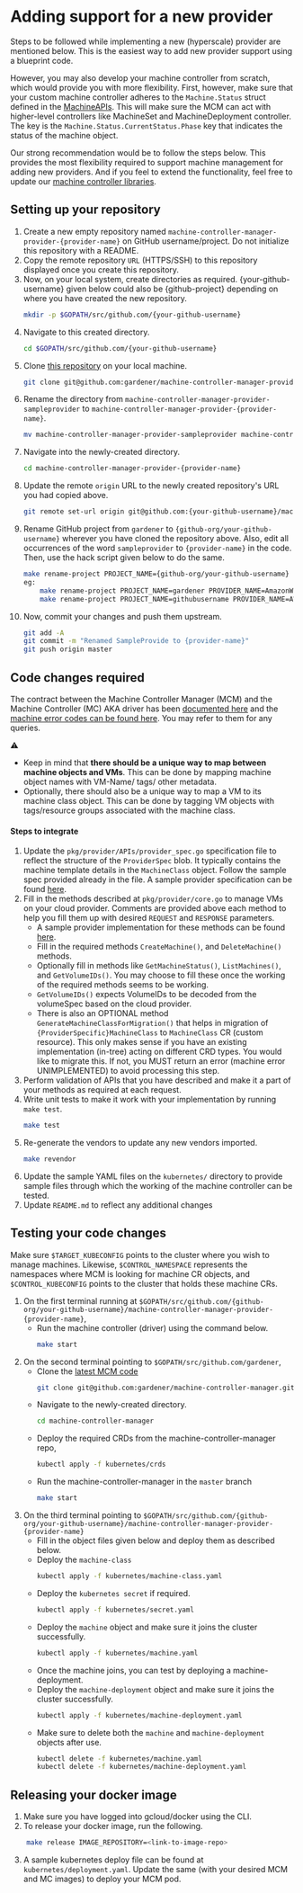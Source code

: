 # Adding support for a new provider

Steps to be followed while implementing a new (hyperscale) provider are mentioned below. This is the easiest way to add new provider support using a blueprint code.

However, you may also develop your machine controller from scratch, which would provide you with more flexibility. First, however, make sure that your custom machine controller adheres to the `Machine.Status` struct defined in the [MachineAPIs](/pkg/apis/machine/types.go). This will make sure the MCM can act with higher-level controllers like MachineSet and MachineDeployment controller. The key is the `Machine.Status.CurrentStatus.Phase` key that indicates the status of the machine object.

Our strong recommendation would be to follow the steps below. This provides the most flexibility required to support machine management for adding new providers. And if you feel to extend the functionality, feel free to update our [machine controller libraries](/pkg/util/provider).

## Setting up your repository

1. Create a new empty repository named `machine-controller-manager-provider-{provider-name}` on GitHub username/project. Do not initialize this repository with a README.
1. Copy the remote repository `URL` (HTTPS/SSH) to this repository displayed once you create this repository.
1. Now, on your local system, create directories as required. {your-github-username} given below could also be {github-project} depending on where you have created the new repository.
    ```bash
    mkdir -p $GOPATH/src/github.com/{your-github-username}
    ```
1. Navigate to this created directory.
    ```bash
    cd $GOPATH/src/github.com/{your-github-username}
    ```
1. Clone [this repository](https://github.com/gardener/machine-controller-manager-provider-sampleprovider) on your local machine.
    ```bash
    git clone git@github.com:gardener/machine-controller-manager-provider-sampleprovider.git
    ```
1. Rename the directory from `machine-controller-manager-provider-sampleprovider` to `machine-controller-manager-provider-{provider-name}`.
    ```bash
    mv machine-controller-manager-provider-sampleprovider machine-controller-manager-provider-{provider-name}
    ```
1. Navigate into the newly-created directory.
    ```bash
    cd machine-controller-manager-provider-{provider-name}
    ```
1. Update the remote `origin` URL to the newly created repository's URL you had copied above.
    ```bash
    git remote set-url origin git@github.com:{your-github-username}/machine-controller-manager-provider-{provider-name}.git
    ```
1. Rename GitHub project from `gardener` to `{github-org/your-github-username}` wherever you have cloned the repository above. Also, edit all occurrences of the word `sampleprovider` to `{provider-name}` in the code. Then, use the hack script given below to do the same.
    ```bash
    make rename-project PROJECT_NAME={github-org/your-github-username} PROVIDER_NAME={provider-name}
    eg:
        make rename-project PROJECT_NAME=gardener PROVIDER_NAME=AmazonWebServices (or)
        make rename-project PROJECT_NAME=githubusername PROVIDER_NAME=AWS
    ```
1. Now, commit your changes and push them upstream.
    ```bash
    git add -A
    git commit -m "Renamed SampleProvide to {provider-name}"
    git push origin master
    ```

## Code changes required

The contract between the Machine Controller Manager (MCM) and the Machine Controller (MC) AKA driver has been [documented here](machine_error_codes.MD) and the [machine error codes can be found here](/pkg/util/provider/machinecodes/codes/codes.go). You may refer to them for any queries.

:warning:
- Keep in mind that **there should be a unique way to map between machine objects and VMs**. This can be done by mapping machine object names with VM-Name/ tags/ other metadata.
- Optionally, there should also be a unique way to map a VM to its machine class object. This can be done by tagging VM objects with tags/resource groups associated with the machine class.

#### Steps to integrate

1. Update the `pkg/provider/APIs/provider_spec.go` specification file to reflect the structure of the `ProviderSpec` blob. It typically contains the machine template details in the `MachineClass` object. Follow the sample spec provided already in the file. A sample provider specification can be found [here](https://github.com/gardener/machine-controller-manager-provider-aws/blob/master/pkg/aws/apis/aws_provider_spec.go).
1. Fill in the methods described at `pkg/provider/core.go` to manage VMs on your cloud provider. Comments are provided above each method to help you fill them up with desired `REQUEST` and `RESPONSE` parameters.
    - A sample provider implementation for these methods can be found [here](https://github.com/gardener/machine-controller-manager-provider-aws/blob/master/pkg/aws/core.go).
    - Fill in the required methods `CreateMachine()`, and `DeleteMachine()` methods.
    - Optionally fill in methods like `GetMachineStatus()`, `ListMachines()`, and `GetVolumeIDs()`. You may choose to fill these once the working of the required methods seems to be working.
    - `GetVolumeIDs()` expects VolumeIDs to be decoded from the volumeSpec based on the cloud provider.
    - There is also an OPTIONAL method `GenerateMachineClassForMigration()` that helps in migration of `{ProviderSpecific}MachineClass` to `MachineClass` CR (custom resource). This only makes sense if you have an existing implementation (in-tree) acting on different CRD types. You would like to migrate this. If not, you MUST return an error (machine error UNIMPLEMENTED) to avoid processing this step.
1. Perform validation of APIs that you have described and make it a part of your methods as required at each request.
1. Write unit tests to make it work with your implementation by running `make test`.
    ```bash
    make test
    ```
1. Re-generate the vendors to update any new vendors imported.
    ```bash
    make revendor
    ```
1. Update the sample YAML files on the `kubernetes/` directory to provide sample files through which the working of the machine controller can be tested.
1. Update `README.md` to reflect any additional changes

## Testing your code changes

Make sure `$TARGET_KUBECONFIG` points to the cluster where you wish to manage machines. Likewise, `$CONTROL_NAMESPACE` represents the namespaces where MCM is looking for machine CR objects, and `$CONTROL_KUBECONFIG` points to the cluster that holds these machine CRs.

1. On the first terminal running at `$GOPATH/src/github.com/{github-org/your-github-username}/machine-controller-manager-provider-{provider-name}`,
    - Run the machine controller (driver) using the command below.
        ```bash
        make start
        ```
1. On the second terminal pointing to `$GOPATH/src/github.com/gardener`,
    - Clone the [latest MCM code](https://github.com/gardener/machine-controller-manager)
        ```bash
        git clone git@github.com:gardener/machine-controller-manager.git
        ```
    - Navigate to the newly-created directory.
        ```bash
        cd machine-controller-manager
        ```
    - Deploy the required CRDs from the machine-controller-manager repo,
        ```bash
        kubectl apply -f kubernetes/crds
        ```
    - Run the machine-controller-manager in the `master` branch
        ```bash
        make start
        ```
1. On the third terminal pointing to `$GOPATH/src/github.com/{github-org/your-github-username}/machine-controller-manager-provider-{provider-name}`
    - Fill in the object files given below and deploy them as described below.
    - Deploy the `machine-class`
        ```bash
        kubectl apply -f kubernetes/machine-class.yaml
        ```
    - Deploy the `kubernetes secret` if required.
        ```bash
        kubectl apply -f kubernetes/secret.yaml
        ```
    - Deploy the `machine` object and make sure it joins the cluster successfully.
        ```bash
        kubectl apply -f kubernetes/machine.yaml
        ```
    - Once the machine joins, you can test by deploying a machine-deployment.
    - Deploy the `machine-deployment` object and make sure it joins the cluster successfully.
        ```bash
        kubectl apply -f kubernetes/machine-deployment.yaml
        ```
    - Make sure to delete both the `machine` and `machine-deployment` objects after use.
        ```bash
        kubectl delete -f kubernetes/machine.yaml
        kubectl delete -f kubernetes/machine-deployment.yaml
        ```

## Releasing your docker image

1. Make sure you have logged into gcloud/docker using the CLI.
2. To release your docker image, run the following.
```bash
    make release IMAGE_REPOSITORY=<link-to-image-repo>
```
3. A sample kubernetes deploy file can be found at `kubernetes/deployment.yaml`. Update the same (with your desired MCM and MC images) to deploy your MCM pod.
